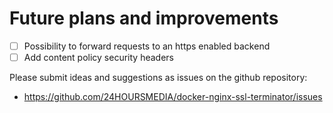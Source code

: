 # Future plans and improvements

- [ ] Possibility to forward requests to an https enabled backend
- [ ] Add content policy security headers

Please submit ideas and suggestions as issues on the github repository:
* https://github.com/24HOURSMEDIA/docker-nginx-ssl-terminator/issues
